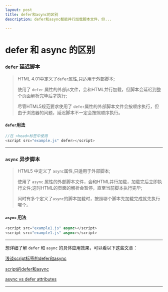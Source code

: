 ```yaml
---
layout: post
title: defer和async的区别
description: defer和async都能并行加载脚本文件，但...

---
```


# defer 和 async 的区别


### `defer` 延迟脚本
> HTML 4.01中定义了`defer`属性,只适用于外部脚本;
> 
> 使用了 `defer` 属性的外部js文件，会和HTML并行加载，但脚本会延迟到整个页面解析完毕后才执行;
> 
> 尽管HTML5规范要求使用了 `defer`属性的外部脚本文件会按顺序执行，但由于浏览器的问题，延迟脚本不一定会按照顺序执行。

#### `defer`用法
```js
//在 <head>标签中使用
<script src="example.js" defer></script>
```

<hr/>

### `async` 异步脚本
> HTML5 中定义了 `async`属性,只适用于外部脚本;
> 
> 使用了 `async` 属性的外部脚本文件，会和HTML并行加载，加载完后立即执行文件;这时HTML的页面的解析会暂停，直至当前脚本执行完毕;
> 
> 同时有多个定义了`async`的脚本加载时，按照哪个脚本先加载完成就先执行哪个。

#### `async` 用法
```js
<script src="example1.js" async></script>
<script src="example1.js" async></script>
```

<hr/>

想详细了解 `defer` 和 `async` 的具体应用效果，可以看以下这些文章：

[浅谈script标签的defer和async](https://segmentfault.com/a/1190000006778717)

[script的defer和async](http://ued.ctrip.com/blog/script-defer-and-async.html#)

[async vs defer attributes](http://www.growingwiththeweb.com/2014/02/async-vs-defer-attributes.html)

<hr/>
